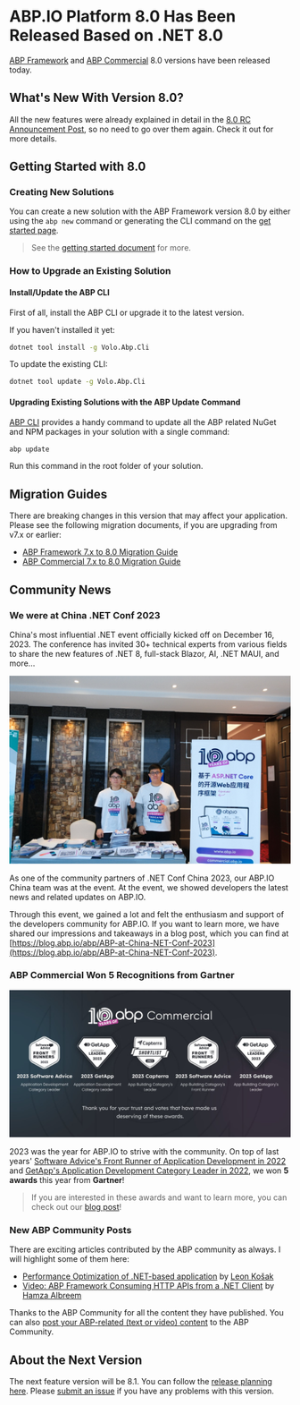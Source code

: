 # ABP.IO Platform 8.0 Has Been Released Based on .NET 8.0

[ABP Framework](https://abp.io/) and [ABP Commercial](https://commercial.abp.io/) 8.0 versions have been released today.

## What's New With Version 8.0?

All the new features were already explained in detail in the [8.0 RC Announcement Post](https://blog.abp.io/abp/announcing-abp-8-0-release-candidate), so no need to go over them again. Check it out for more details. 

## Getting Started with 8.0

### Creating New Solutions

You can create a new solution with the ABP Framework version 8.0 by either using the `abp new` command or generating the CLI command on the [get started page](https://abp.io/get-started).

> See the [getting started document](https://docs.abp.io/en/abp/latest/Getting-Started) for more.

### How to Upgrade an Existing Solution

#### Install/Update the ABP CLI

First of all, install the ABP CLI or upgrade it to the latest version.

If you haven't installed it yet:

```bash
dotnet tool install -g Volo.Abp.Cli
```

To update the existing CLI:

```bash
dotnet tool update -g Volo.Abp.Cli
```

#### Upgrading Existing Solutions with the ABP Update Command

[ABP CLI](https://docs.abp.io/en/abp/latest/CLI) provides a handy command to update all the ABP related NuGet and NPM packages in your solution with a single command:

```bash
abp update
```

Run this command in the root folder of your solution.

## Migration Guides

There are breaking changes in this version that may affect your application. 
Please see the following migration documents, if you are upgrading from v7.x or earlier:

* [ABP Framework 7.x to 8.0 Migration Guide](https://docs.abp.io/en/abp/8.0/Migration-Guides/Abp-8_0)
* [ABP Commercial 7.x to 8.0 Migration Guide](https://docs.abp.io/en/commercial/8.0/migration-guides/v8_0)

## Community News

### We were at China .NET Conf 2023

China's most influential .NET event officially kicked off on December 16, 2023. The conference has invited 30+ technical experts from various fields to share the new features of .NET 8, full-stack Blazor, AI, .NET MAUI, and more...

![](abp-china-team.jpeg)

As one of the community partners of .NET Conf China 2023, our ABP.IO China team was at the event. At the event, we showed developers the latest news and related updates on ABP.IO. 

Through this event, we gained a lot and felt the enthusiasm and support of the developers community for ABP.IO. If you want to learn more, we have shared our impressions and takeaways in a blog post, which you can find at [https://blog.abp.io/abp/ABP-at-China-NET-Conf-2023](https://blog.abp.io/abp/ABP-at-China-NET-Conf-2023).

### ABP Commercial Won 5 Recognitions from Gartner

![](awards.jpeg)

2023 was the year for ABP.IO to strive with the community. On top of last years' [Software Advice's Front Runner of Application Development in 2022](https://blog.abp.io/abp/abpcommercial-2022-front-runner-in-app-development-category) and [GetApp's Application Development Category Leader in 2022](https://blog.abp.io/abp/abpcommercial-2022-category-leader-in-app-development-category), we won **5 awards** this year from **Gartner**!

> If you are interested in these awards and want to learn more, you can check out our [blog post](https://blog.abp.io/abp/ABP-Commercial-Won-5-Recognitions-from-Gartner-in-2023)!

### New ABP Community Posts

There are exciting articles contributed by the ABP community as always. I will highlight some of them here:

* [Performance Optimization of .NET-based application](https://community.abp.io/posts/performance-optimization-of-.netbased-and-also-abpbased-application-pmdwhwxc) by [Leon Košak](https://github.com/leonkosak)
* [Video: ABP Framework Consuming HTTP APIs from a .NET Client](https://community.abp.io/videos/abp-framework-consuming-http-apis-from-a-.net-client-uzul9og4) by [Hamza Albreem](https://github.com/braim23)

Thanks to the ABP Community for all the content they have published. You can also [post your ABP-related (text or video) content](https://community.abp.io/articles/submit) to the ABP Community.

## About the Next Version

The next feature version will be 8.1. You can follow the [release planning here](https://github.com/abpframework/abp/milestones). Please [submit an issue](https://github.com/abpframework/abp/issues/new) if you have any problems with this version.
